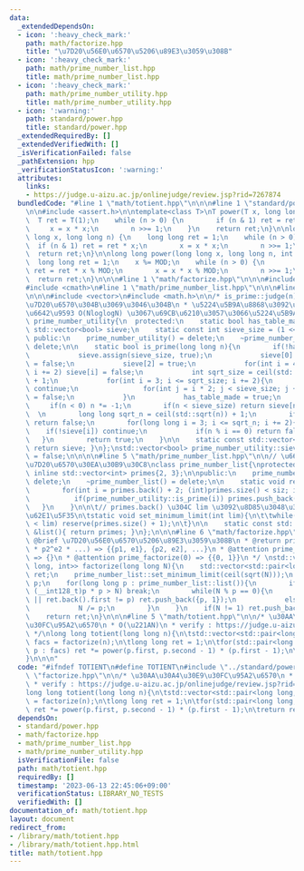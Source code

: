 ```yaml
---
data:
  _extendedDependsOn:
  - icon: ':heavy_check_mark:'
    path: math/factorize.hpp
    title: "\u7D20\u56E0\u6570\u5206\u89E3\u3059\u308B"
  - icon: ':heavy_check_mark:'
    path: math/prime_number_list.hpp
    title: math/prime_number_list.hpp
  - icon: ':heavy_check_mark:'
    path: math/prime_number_utility.hpp
    title: math/prime_number_utility.hpp
  - icon: ':warning:'
    path: standard/power.hpp
    title: standard/power.hpp
  _extendedRequiredBy: []
  _extendedVerifiedWith: []
  _isVerificationFailed: false
  _pathExtension: hpp
  _verificationStatusIcon: ':warning:'
  attributes:
    links:
    - https://judge.u-aizu.ac.jp/onlinejudge/review.jsp?rid=7267874
  bundledCode: "#line 1 \"math/totient.hpp\"\n\n\n#line 1 \"standard/power.hpp\"\n\
    \n\n#include <assert.h>\n\ntemplate<class T>\nT power(T x, long long n) {\n  \
    \  T ret = T(1);\n    while (n > 0) {\n        if (n & 1) ret = ret * x;\n   \
    \     x = x * x;\n        n >>= 1;\n    }\n    return ret;\n}\n\nlong long power(long\
    \ long x, long long n) {\n    long long ret = 1;\n    while (n > 0) {\n      \
    \  if (n & 1) ret = ret * x;\n        x = x * x;\n        n >>= 1;\n    }\n  \
    \  return ret;\n}\n\nlong long power(long long x, long long n, int MOD) {\n  \
    \  long long ret = 1;\n    x %= MOD;\n    while (n > 0) {\n        if (n & 1)\
    \ ret = ret * x % MOD;\n        x = x * x % MOD;\n        n >>= 1;\n    }\n  \
    \  return ret;\n}\n\n\n#line 1 \"math/factorize.hpp\"\n\n\n#include <utility>\n\
    #include <cmath>\n#line 1 \"math/prime_number_list.hpp\"\n\n\n#line 1 \"math/prime_number_utility.hpp\"\
    \n\n\n#include <vector>\n#include <math.h>\n\n/* is_prime::judge(n) := |n|\u304C\
    \u7D20\u6570\u304B\u3069\u3046\u304B\n * \u5224\u5B9A\u8868\u3092\u306A\u3089\u3057\
    \u6642\u9593 O(NloglogN) \u3067\u69CB\u6210\u3057\u3066\u5224\u5B9A\n */\nclass\
    \ prime_number_utility{\n  protected:\n    static bool has_table_made;\n    static\
    \ std::vector<bool> sieve;\n    static const int sieve_size = (1 << 18);\n\n \
    \ public:\n    prime_number_utility() = delete;\n    ~prime_number_utility() =\
    \ delete;\n\n    static bool is_prime(long long n){\n        if(!has_table_made){\n\
    \            sieve.assign(sieve_size, true);\n            sieve[0] = sieve[1]\
    \ = false;\n            sieve[2] = true;\n            for(int i = 4; i < sieve_size;\
    \ i += 2) sieve[i] = false;\n            int sqrt_size = ceil(std::sqrt(sieve_size))\
    \ + 1;\n            for(int i = 3; i <= sqrt_size; i += 2){\n                if(!sieve[i])\
    \ continue;\n                for(int j = i * 2; j < sieve_size; j += i) sieve[j]\
    \ = false;\n            }\n            has_table_made = true;\n        }\n   \
    \     if(n < 0) n *= -1;\n        if(n < sieve_size) return sieve[n];\n      \
    \  \n        long long sqrt_n = ceil(std::sqrt(n)) + 1;\n        if(n % 2 == 0)\
    \ return false;\n        for(long long i = 3; i <= sqrt_n; i += 2){\n        \
    \    if(!sieve[i]) continue;\n            if(n % i == 0) return false;\n     \
    \   }\n        return true;\n    }\n\n    static const std::vector<bool> &table(){\
    \ return sieve; }\n};\nstd::vector<bool> prime_number_utility::sieve;\nbool prime_number_utility::has_table_made\
    \ = false;\n\n\n\n#line 5 \"math/prime_number_list.hpp\"\n\n// \u6607\u9806\u306E\
    \u7D20\u6570\u30EA\u30B9\u30C8\nclass prime_number_list{\nprotected:\n    static\
    \ inline std::vector<int> primes{2, 3};\n\npublic:\n    prime_number_list() =\
    \ delete;\n    ~prime_number_list() = delete;\n\n    static void reserve(int siz){\n\
    \        for(int i = primes.back() + 2; (int)primes.size() < siz; i += 2){\n \
    \           if(prime_number_utility::is_prime(i)) primes.push_back(i);\n     \
    \   }\n    }\n\n\t// primes.back() \u304C lim \u3092\u8D85\u3048\u308B\u307E\u3067\
    \u62E1\u5F35\n\tstatic void set_minimum_limit(int lim){\n\t\twhile(primes.back()\
    \ < lim) reserve(primes.size() + 1);\n\t}\n\n    static const std::vector<int>\
    \ &list(){ return primes; }\n};\n\n\n#line 6 \"math/factorize.hpp\"\n\n/**\n *\
    \ @brief \u7D20\u56E0\u6570\u5206\u89E3\u3059\u308B\n * @return prime_factorize(p1^e1\
    \ * p2^e2 * ...) => {{p1, e1}, {p2, e2], ...}\n * @attention prime_factorize(1)\
    \ => {}\n * @attention prime_factorize(0) => {{0, 1}}\n */ \nstd::vector<std::pair<long\
    \ long, int>> factorize(long long N){\n    std::vector<std::pair<long long, int>>\
    \ ret;\n    prime_number_list::set_minimum_limit(ceil(sqrt(N)));\n    long long\
    \ p;\n    for(long long p : prime_number_list::list()){\n        if(N == 1 ||\
    \ (__int128_t)p * p > N) break;\n        while(N % p == 0){\n            if(ret.empty()\
    \ || ret.back().first != p) ret.push_back({p, 1});\n            else ret.back().second++;\n\
    \            N /= p;\n        }\n    }\n    if(N != 1) ret.push_back({N, 1});\n\
    \    return ret;\n}\n\n\n#line 5 \"math/totient.hpp\"\n\n/* \u30AA\u30A4\u30E9\
    \u30FC\u95A2\u6570\n * O(\u221AN)\n * verify : https://judge.u-aizu.ac.jp/onlinejudge/review.jsp?rid=7267874\n\
    \ */\nlong long totient(long long n){\n\tstd::vector<std::pair<long long, int>>\
    \ facs = factorize(n);\n\tlong long ret = 1;\n\tfor(std::pair<long long, int>\
    \ p : facs) ret *= power(p.first, p.second - 1) * (p.first - 1);\n\treturn ret;\n\
    }\n\n\n"
  code: "#ifndef TOTIENT\n#define TOTIENT\n#include \"../standard/power.hpp\"\n#include\
    \ \"factorize.hpp\"\n\n/* \u30AA\u30A4\u30E9\u30FC\u95A2\u6570\n * O(\u221AN)\n\
    \ * verify : https://judge.u-aizu.ac.jp/onlinejudge/review.jsp?rid=7267874\n */\n\
    long long totient(long long n){\n\tstd::vector<std::pair<long long, int>> facs\
    \ = factorize(n);\n\tlong long ret = 1;\n\tfor(std::pair<long long, int> p : facs)\
    \ ret *= power(p.first, p.second - 1) * (p.first - 1);\n\treturn ret;\n}\n\n#endif"
  dependsOn:
  - standard/power.hpp
  - math/factorize.hpp
  - math/prime_number_list.hpp
  - math/prime_number_utility.hpp
  isVerificationFile: false
  path: math/totient.hpp
  requiredBy: []
  timestamp: '2023-06-13 22:45:06+09:00'
  verificationStatus: LIBRARY_NO_TESTS
  verifiedWith: []
documentation_of: math/totient.hpp
layout: document
redirect_from:
- /library/math/totient.hpp
- /library/math/totient.hpp.html
title: math/totient.hpp
---
```

